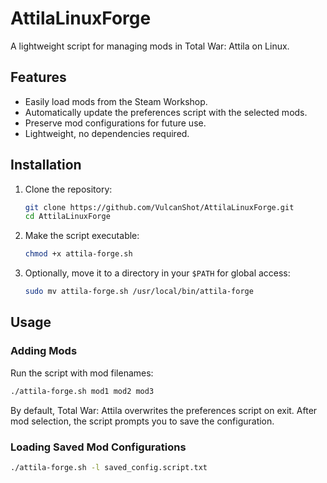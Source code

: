 # AttilaLinuxForge

A lightweight script for managing mods in Total War: Attila on Linux.

## Features

- Easily load mods from the Steam Workshop.
- Automatically update the preferences script with the selected mods.
- Preserve mod configurations for future use.
- Lightweight, no dependencies required.

## Installation

1. Clone the repository:
   ```sh
   git clone https://github.com/VulcanShot/AttilaLinuxForge.git
   cd AttilaLinuxForge
   ```
2. Make the script executable:
   ```sh
   chmod +x attila-forge.sh
   ```
3. Optionally, move it to a directory in your `$PATH` for global access:
   ```sh
   sudo mv attila-forge.sh /usr/local/bin/attila-forge
   ```

## Usage

### Adding Mods
Run the script with mod filenames:
```sh
./attila-forge.sh mod1 mod2 mod3
```
By default, Total War: Attila overwrites the preferences script on exit. After mod selection, the script prompts you to save the configuration.

### Loading Saved Mod Configurations
```sh
./attila-forge.sh -l saved_config.script.txt
```
